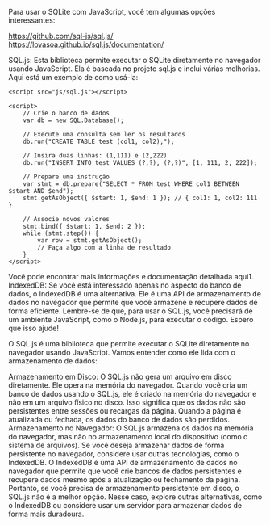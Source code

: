 Para usar o SQLite com JavaScript, você tem algumas opções interessantes:

https://github.com/sql-js/sql.js/
https://lovasoa.github.io/sql.js/documentation/

SQL.js: Esta biblioteca permite executar o SQLite diretamente no navegador usando JavaScript. Ela é baseada no projeto sql.js e inclui várias melhorias. Aqui está um exemplo de como usá-la:

```
<script src="js/sql.js"></script>

<script>
    // Crie o banco de dados
    var db = new SQL.Database();

    // Execute uma consulta sem ler os resultados
    db.run("CREATE TABLE test (col1, col2);");

    // Insira duas linhas: (1,111) e (2,222)
    db.run("INSERT INTO test VALUES (?,?), (?,?)", [1, 111, 2, 222]);

    // Prepare uma instrução
    var stmt = db.prepare("SELECT * FROM test WHERE col1 BETWEEN $start AND $end");
    stmt.getAsObject({ $start: 1, $end: 1 }); // { col1: 1, col2: 111 }

    // Associe novos valores
    stmt.bind({ $start: 1, $end: 2 });
    while (stmt.step()) {
        var row = stmt.getAsObject();
        // Faça algo com a linha de resultado
    }
</script>
```

Você pode encontrar mais informações e documentação detalhada aqui1.
IndexedDB: Se você está interessado apenas no aspecto do banco de dados, o IndexedDB é uma alternativa. Ele é uma API de armazenamento de dados no navegador que permite que você armazene e recupere dados de forma eficiente.
Lembre-se de que, para usar o SQL.js, você precisará de um ambiente JavaScript, como o Node.js, para executar o código. Espero que isso ajude! 


O SQL.js é uma biblioteca que permite executar o SQLite diretamente no navegador usando JavaScript. Vamos entender como ele lida com o armazenamento de dados:

Armazenamento em Disco:
O SQL.js não gera um arquivo em disco diretamente. Ele opera na memória do navegador. Quando você cria um banco de dados usando o SQL.js, ele é criado na memória do navegador e não em um arquivo físico no disco.
Isso significa que os dados não são persistentes entre sessões ou recargas da página. Quando a página é atualizada ou fechada, os dados do banco de dados são perdidos.
Armazenamento no Navegador:
O SQL.js armazena os dados na memória do navegador, mas não no armazenamento local do dispositivo (como o sistema de arquivos).
Se você deseja armazenar dados de forma persistente no navegador, considere usar outras tecnologias, como o IndexedDB.
O IndexedDB é uma API de armazenamento de dados no navegador que permite que você crie bancos de dados persistentes e recupere dados mesmo após a atualização ou fechamento da página.
Portanto, se você precisa de armazenamento persistente em disco, o SQL.js não é a melhor opção. Nesse caso, explore outras alternativas, como o IndexedDB ou considere usar um servidor para armazenar dados de forma mais duradoura. 
